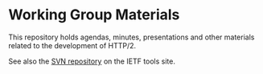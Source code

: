 # Working Group Materials

This repository holds agendas, minutes, presentations and other materials
related to the development of HTTP/2. 

See also the [SVN 
repository](http://trac.tools.ietf.org/wg/httpbis/trac/browser/wg_materials) 
on the IETF tools site.
